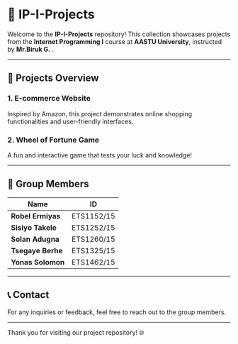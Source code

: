 # 🌟 IP-I-Projects

Welcome to the **IP-I-Projects** repository! This collection showcases projects from the **Internet Programming I** course at **AASTU University**, instructed by **Mr.Biruk G.** .

---

## 🚀 Projects Overview

### 1. E-commerce Website  
   Inspired by Amazon, this project demonstrates online shopping functionalities and user-friendly interfaces.

### 2. Wheel of Fortune Game  
   A fun and interactive game that tests your luck and knowledge!

---

## 👥 Group Members

| Name                   | ID             |
|------------------------|----------------|
| **Robel Ermiyas**      | ETS1152/15     |
| **Sisiyo Takele**      | ETS1252/15     |
| **Solan Adugna**       | ETS1260/15     |
| **Tsegaye Berhe**      | ETS1325/15     |
| **Yonas Solomon**      | ETS1462/15     |

---

## 📞 Contact

For any inquiries or feedback, feel free to reach out to the group members.

---

Thank you for visiting our project repository! 🌐


